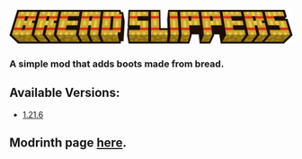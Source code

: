 ![bread_slippers_logo.png](img/logo.png)

### A simple mod that adds boots made from bread.

## Available Versions:
* [1.21.6](https://github.com/56439/Bread-Slippers/releases/tag/1.21.6-v1.1.1)

## Modrinth page [here](https://modrinth.com/project/bread-slippers).